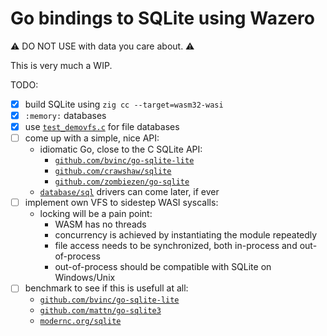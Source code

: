 # Go bindings to SQLite using Wazero

⚠️ DO NOT USE with data you care about. ⚠️

This is very much a WIP.

TODO:
- [x] build SQLite using `zig cc --target=wasm32-wasi`
- [x] `:memory:` databases
- [x] use [`test_demovfs.c`](sqlite3/test_demovfs.c) for file databases
- [ ] come up with a simple, nice API:
  - idiomatic Go, close to the C SQLite API:
    - [`github.com/bvinc/go-sqlite-lite`](https://github.com/bvinc/go-sqlite-lite)
    - [`github.com/crawshaw/sqlite`](https://github.com/crawshaw/sqlite)
    - [`github.com/zombiezen/go-sqlite`](https://github.com/zombiezen/go-sqlite)
  - [`database/sql`](https://pkg.go.dev/database/sql) drivers can come later, if ever
- [ ] implement own VFS to sidestep WASI syscalls:
  - locking will be a pain point:
    - WASM has no threads
    - concurrency is achieved by instantiating the module repeatedly
    - file access needs to be synchronized, both in-process and out-of-process
    - out-of-process should be compatible with SQLite on Windows/Unix
- [ ] benchmark to see if this is usefull at all:
  - [`github.com/bvinc/go-sqlite-lite`](https://github.com/bvinc/go-sqlite-lite)
  - [`github.com/mattn/go-sqlite3`](https://github.com/mattn/go-sqlite3)
  - [`modernc.org/sqlite`](https://modernc.org/sqlite)

